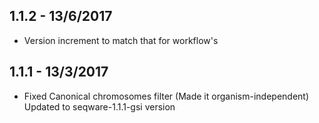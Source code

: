## 1.1.2 - 13/6/2017
- Version increment to match that for workflow's
## 1.1.1 - 13/3/2017
- Fixed Canonical chromosomes filter (Made it organism-independent) Updated to seqware-1.1.1-gsi version
